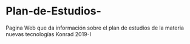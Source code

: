 # Plan-de-Estudios-
Pagina Web que da información sobre el plan de estudios de la materia nuevas tecnologías Konrad 2019-I
